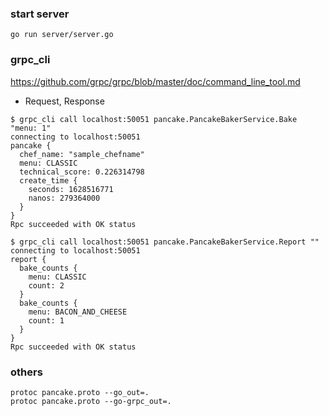 ### start server
```
go run server/server.go
```

### grpc_cli
https://github.com/grpc/grpc/blob/master/doc/command_line_tool.md

- Request, Response
```
$ grpc_cli call localhost:50051 pancake.PancakeBakerService.Bake "menu: 1"
connecting to localhost:50051
pancake {
  chef_name: "sample_chefname"
  menu: CLASSIC
  technical_score: 0.226314798
  create_time {
    seconds: 1628516771
    nanos: 279364000
  }
}
Rpc succeeded with OK status

$ grpc_cli call localhost:50051 pancake.PancakeBakerService.Report ""
connecting to localhost:50051
report {
  bake_counts {
    menu: CLASSIC
    count: 2
  }
  bake_counts {
    menu: BACON_AND_CHEESE
    count: 1
  }
}
Rpc succeeded with OK status
```

### others

```
protoc pancake.proto --go_out=.
protoc pancake.proto --go-grpc_out=.
```